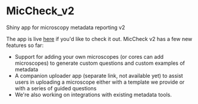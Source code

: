 # MicCheck_v2
 Shiny app for microscopy metadata reporting v2
 
The app is live [here](http://rebecca-senft.shinyapps.io/MicCheck_v2_WIP?_ga=2.137241591.674207087.1657718133-2036349694.1657718133) if you'd like to check it out. MicCheck v2 has a few new features so far: 

* Support for adding your own microscopes (or cores can add microscopes) to generate custom questions and custom examples of metadata
* A companion uploader app (separate link, not available yet) to assist users in uploading a microscope either with a template we provide or with a series of guided questions
* We're also working on integrations with existing metadata tools.
